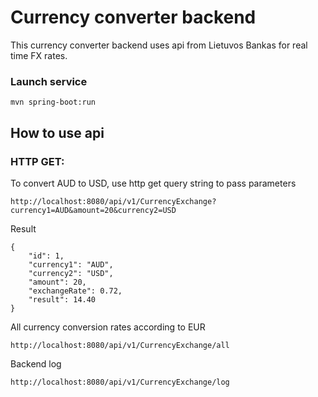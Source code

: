 # Currency converter backend
This currency converter backend uses api from Lietuvos Bankas for real time FX rates.

### Launch service
```mvn spring-boot:run```

## How to use api


### HTTP GET:

To convert AUD to USD, use http get query string to pass parameters
```
http://localhost:8080/api/v1/CurrencyExchange?currency1=AUD&amount=20&currency2=USD
```
Result
```
{
    "id": 1,
    "currency1": "AUD",
    "currency2": "USD",
    "amount": 20,
    "exchangeRate": 0.72,
    "result": 14.40
}
```
All currency conversion rates according to EUR
```
http://localhost:8080/api/v1/CurrencyExchange/all
```
Backend log
```
http://localhost:8080/api/v1/CurrencyExchange/log
```

